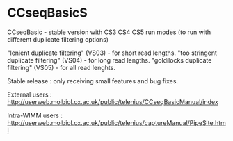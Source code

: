 # CCseqBasicS
CCseqBasic - stable version with CS3 CS4 CS5 run modes (to run with different duplicate filtering options)

"lenient duplicate filtering" (VS03) - for short read lengths. 
"too stringent duplicate filtering" (VS04) - for long read lengths. 
"goldilocks duplicate filtering" (VS05) - for all read lenghts.

Stable release : only receiving small features and bug fixes.

External users : http://userweb.molbiol.ox.ac.uk/public/telenius/CCseqBasicManual/index

Intra-WIMM users : http://userweb.molbiol.ox.ac.uk/public/telenius/captureManual/PipeSite.html


